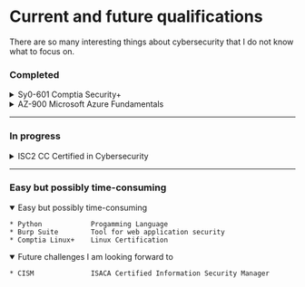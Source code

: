 # Current and future qualifications
There are so many interesting things about cybersecurity that I do not know what to focus on.

### Completed
<details>
<summary> Sy0-601   Comptia Security+</summary>

'''ruby
The backbone of my cybersecurity knowledge so far. 
I really enjoyed it. It not only gave me a broad view of the cybersecurity field, but also feels more comprehensive and extensive than many people realize.
'''


</details>
<details>
<summary>AZ-900     Microsoft Azure Fundamentals</summary>

>My second certification. I felt I needed a Microsoft certification of some kind. I really prefer Linux, but Microsoft dominates and it was easy to pick up.
</details>


---

### In progress

<details>
<summary> ISC2 CC   Certified in Cybersecurity </summary>

    * ISC2 CC           Certified in Cybersecurity
    * SC-900            Microsoft Security, Compliance, and Identity Fundamentals
    * HTB               Hack The Box - labs writeups
</details>

---

### Easy but possibly time-consuming
<details open>
<summary>Easy but possibly time-consuming</summary>


    * Python            Progamming Language
    * Burp Suite        Tool for web application security
    * Comptia Linux+    Linux Certification
</details>
<details open>
<summary>Future challenges I am looking forward to</summary>


    * CISM              ISACA Certified Information Security Manager
</details>
